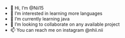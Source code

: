 - 👋 Hi, I’m @Nii15
- 👀 I’m interested in learning more languages
- 🌱 I’m currently learning java
- 💞️ I’m looking to collaborate on any available project
- 📫 You can reach me on instagram @nhii.nii

<!---
Nii15/Nii15 is a ✨ special ✨ repository because its `README.md` (this file) appears on your GitHub profile.
You can click the Preview link to take a look at your changes.
--->
